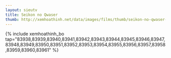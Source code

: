 ```yaml
---
layout: sieutv
title: Seikon no Qwaser
thumb: http://xemhoathinh.net/data/images/films/thumb/seikon-no-qwaser-seikon-no-qwaser-2012.jpg
---
```

{% include xemhoathinh_bo tap="83938,83939,83940,83941,83942,83943,83944,83945,83946,83947,83948,83949,83950,83951,83952,83953,83954,83955,83956,83957,83958,83959,83960,83961" %} 
